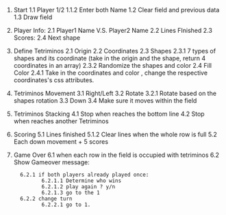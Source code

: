 
1. Start
    1.1 Player 1/2
        1.1.2 Enter both Name
    1.2 Clear field and previous data
    1.3 Draw field

2. Player Info:
   2.1 Player1 Name V.S. Player2 Name
   2.2 Lines FInished
   2.3 Scores:
   2.4 Next shape

2. Define Tetriminos
    2.1 Origin
    2.2 Coordinates
    2.3 Shapes
        2.3.1 7 types of shapes and its coordinate (take in the origin and the shape, return 4 coordinates in an array)
        2.3.2 Randomize the shapes and color
    2.4 Fill Color
        2.4.1 Take in the coordinates and color , change the respective coordinates's css attributes.

3. Tetriminos Movement
    3.1 Right/Left
    3.2 Rotate
        3.2.1 Rotate based on the shapes rotation
    3.3 Down
    3.4 Make sure it moves within the field

4. Tetriminos Stacking
    4.1 Stop when reaches the bottom line
    4.2 Stop when reaches another Tetriminos

5. Scoring
    5.1 Lines finished
       5.1.2 Clear lines when the whole row is full
    5.2 Each down movement + 5 scores

6. Game Over
    6.1 when each row in the field is occupied with tetriminos
    6.2 Show Gameover message:

         6.2.1 if both players already played once:
                6.2.1.1 Determine who wins
                6.2.1.2 play again ? y/n
                6.2.1.3 go to the 1
         6.2.2 change turn
                6.2.2.1 go to 1.



